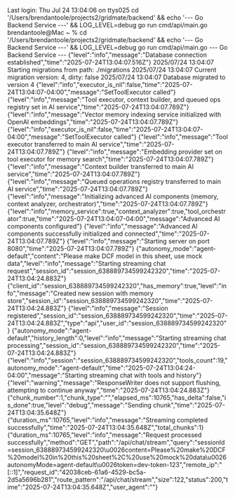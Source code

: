 Last login: Thu Jul 24 13:04:06 on ttys025
cd '/Users/brendantoole/projects2/gridmate/backend' && echo '--- Go Backend Service ---' && LOG_LEVEL=debug go run cmd/api/main.go
brendantoole@Mac ~ % cd '/Users/brendantoole/projects2/gridmate/backend' && echo '--- Go Backend Service ---' && LOG_LEVEL=debug go run cmd/api/main.go
--- Go Backend Service ---
{"level":"info","message":"Database connection established","time":"2025-07-24T13:04:07.516Z"}
2025/07/24 13:04:07 Starting migrations from path: ./migrations
2025/07/24 13:04:07 Current migration version: 4, dirty: false
2025/07/24 13:04:07 Database migrated to version 4
{"level":"info","executor_is_nil":false,"time":"2025-07-24T13:04:07-04:00","message":"SetToolExecutor called"}
{"level":"info","message":"Tool executor, context builder, and queued ops registry set in AI service","time":"2025-07-24T13:04:07.789Z"}
{"level":"info","message":"Vector memory indexing service initialized with OpenAI embeddings","time":"2025-07-24T13:04:07.789Z"}
{"level":"info","executor_is_nil":false,"time":"2025-07-24T13:04:07-04:00","message":"SetToolExecutor called"}
{"level":"info","message":"Tool executor transferred to main AI service","time":"2025-07-24T13:04:07.789Z"}
{"level":"info","message":"Embedding provider set on tool executor for memory search","time":"2025-07-24T13:04:07.789Z"}
{"level":"info","message":"Context builder transferred to main AI service","time":"2025-07-24T13:04:07.789Z"}
{"level":"info","message":"Queued operations registry transferred to main AI service","time":"2025-07-24T13:04:07.789Z"}
{"level":"info","message":"Initializing advanced AI components (memory, context analyzer, orchestrator)","time":"2025-07-24T13:04:07.789Z"}
{"level":"info","memory_service":true,"context_analyzer":true,"tool_orchestrator":true,"time":"2025-07-24T13:04:07-04:00","message":"Advanced AI components configured"}
{"level":"info","message":"Advanced AI components successfully initialized and connected","time":"2025-07-24T13:04:07.789Z"}
{"level":"info","message":"Starting server on port 8080","time":"2025-07-24T13:04:07.789Z"}
{"autonomy_mode":"agent-default","content":"Please make DCF model in this sheet, use mock data","level":"info","message":"Starting streaming chat request","session_id":"session_638889734599242320","time":"2025-07-24T13:04:24.883Z"}
{"client_id":"session_638889734599242320","has_memory":true,"level":"info","message":"Created new session with memory store","session_id":"session_638889734599242320","time":"2025-07-24T13:04:24.883Z"}
{"level":"info","message":"Session registered","session_id":"session_638889734599242320","time":"2025-07-24T13:04:24.883Z","type":"api","user_id":"session_638889734599242320"}
{"autonomy_mode":"agent-default","history_length":0,"level":"info","message":"Starting streaming chat processing","session_id":"session_638889734599242320","time":"2025-07-24T13:04:24.883Z"}
{"level":"info","session":"session_638889734599242320","tools_count":19,"autonomy_mode":"agent-default","time":"2025-07-24T13:04:24-04:00","message":"Starting streaming chat with tools and history"}
{"level":"warning","message":"ResponseWriter does not support flushing, attempting to continue anyway","time":"2025-07-24T13:04:24.883Z"}
{"chunk_number":1,"chunk_type":"","elapsed_ms":10765,"has_delta":false,"is_done":true,"level":"debug","message":"Sending chunk","time":"2025-07-24T13:04:35.648Z"}
{"duration_ms":10765,"level":"info","message":"Streaming completed successfully","time":"2025-07-24T13:04:35.648Z","total_chunks":1}
{"duration_ms":10765,"level":"info","message":"Request processed successfully","method":"GET","path":"/api/chat/stream","query":"sessionId=session_638889734599242320\u0026content=Please%20make%20DCF%20model%20in%20this%20sheet%2C%20use%20mock%20data\u0026autonomyMode=agent-default\u0026token=dev-token-123","remote_ip":"[::1]","request_id":"42038ceb-61a6-4529-bc5a-2d5a5696b281","route_pattern":"/api/chat/stream","size":122,"status":200,"time":"2025-07-24T13:04:35.648Z","user_agent":""}

